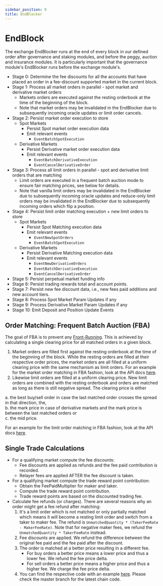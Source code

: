 ```yaml
---
sidebar_position: 9
title: EndBlocker
---
```


# EndBlock

The exchange EndBlocker runs at the end of every block in our defined order after governance and staking modules, and before the peggy, auction and insurance modules. It is particularly important that the governance module's EndBlocker runs before the exchange module's.

* Stage 0: Determine the fee discounts for all the accounts that have placed an order in a fee-discount supported market in the current block.
* Stage 1: Process all market orders in parallel - spot market and derivative market orders
  * Markets orders are executed against the resting orderbook at the time of the beginning of the block.
  * Note that market orders may be invalidated in the EndBlocker due to subsequently incoming oracle updates or limit order cancels.
* Stage 2: Persist market order execution to store
  * Spot Markets
    * Persist Spot market order execution data
    * Emit relevant events
      * `EventBatchSpotExecution`
  * Derivative Markets
    * Persist Derivative market order execution data
    * Emit relevant events
      * `EventBatchDerivativeExecution`
      * `EventCancelDerivativeOrder`
* Stage 3: Process all limit orders in parallel - spot and derivative limit orders that are matching
  * Limit orders are executed in a frequent batch auction mode to ensure fair matching prices, see below for details.
  * Note that vanilla limit orders may be invalidated in the EndBlocker due to subsequently incoming oracle updates and reduce-only limit orders may be invalidated in the EndBlocker due to subsequently incoming orders which flip a position.
* Stage 4: Persist limit order matching execution + new limit orders to store
  * Spot Markets
    * Persist Spot Matching execution data
    * Emit relevant events
      * `EventNewSpotOrders`
      * `EventBatchSpotExecution`
  * Derivative Markets
    * Persist Derivative Matching execution data
    * Emit relevant events
      * `EventNewDerivativeOrders`
      * `EventBatchDerivativeExecution`
      * `EventCancelDerivativeOrder`
* Stage 5: Persist perpetual market funding info
* Stage 6: Persist trading rewards total and account points.
* Stage 7: Persist new fee discount data, i.e., new fees paid additions and new account tiers.
* Stage 8: Process Spot Market Param Updates if any
* Stage 9: Process Derivative Market Param Updates if any
* Stage 10: Emit Deposit and Position Update Events

## Order Matching: Frequent Batch Auction (FBA)

The goal of FBA is to prevent any [Front-Running](https://www.investopedia.com/terms/f/frontrunning.asp). This is achieved by calculating a single clearing price for all matched orders in a given block.

1. Market orders are filled first against the resting orderbook at the time of the beginning of the block. While the resting orders are filled at their respective order prices, the market orders are all filled at a uniform clearing price with the same mechanism as limit orders. For an example for the market order matching in FBA fashion, look at the API docs [here](https://api.injective.exchange/#examples-market-order-matching).
2. Likewise limit orders are filled at a uniform clearing price. New limit orders are combined with the resting orderbook and orders are matched as long as there is still negative spread. The clearing price is either

a. the best buy/sell order in case the last matched order crosses the spread in that direction, the,\
b. the mark price in case of derivative markets and the mark price is between the last matched orders or\
c. the mid price.

For an example for the limit order matching in FBA fashion, look at the API docs [here](https://api.injective.exchange/#examples-limit-order-matching).

## Single Trade Calculations

* For a qualifying market compute the fee discounts:
  * Fee discounts are applied as refunds and the fee paid contribution is recorded.
  * Relayer fees are applied AFTER the fee discount is taken.
* For a qualifying market compute the trade reward point contribution:
  * Obtain the FeePaidMultiplier for maker and taker.
  * Compute the trade reward point contribution.
  * Trade reward points are based on the discounted trading fee.
* Calculate fee refunds (or charges). There are several reasons why an order might get a fee refund after matching:
  1. It's a limit order which is not matched or only partially matched which means it will become a resting limit order and switch from a taker to maker fee. The refund is `UnmatchedQuantity * (TakerFeeRate - MakerFeeRate)`. Note that for negative maker fees, we refund the `UnmatchedQuantity * TakerFeeRate` instead.
  2. Fee discounts are applied. We refund the difference between the original fee paid and the fee paid after the discount.
  3. The order is matched at a better price resulting in a different fee.
     * For buy orders a better price means a lower price and thus a lower fee. We refund the fee price delta.
     * For sell orders a better price means a higher price and thus a higher fee. We charge the fee price delta.
  4. You can find the respective code with an example [here](https://github.com/InjectiveLabs/injective-core/blob/80dbc4e9558847ff0354be5d19a4d8b0bba7da96/injective-chain/modules/exchange/keeper/derivative_orders_processor.go#L502). Please check the master branch for the latest chain code.
